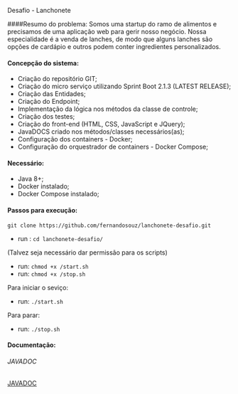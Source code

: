 
Desafio - Lanchonete

####Resumo do problema:
Somos uma startup do ramo de alimentos e precisamos de uma aplicação web para gerir nosso negócio. Nossa especialidade é a venda de lanches, de modo que alguns lanches são opções de cardápio e outros podem conter ingredientes personalizados.

#### Concepção do sistema:
* Criação do repositório GIT;
* Criação do micro serviço utilizando Sprint Boot 2.1.3 (LATEST RELEASE);
* Criação das Entidades;
* Criação do Endpoint;
* Implementação da lógica nos métodos da classe de controle;
* Criação dos testes;
* Criação do front-end (HTML, CSS, JavaScript e JQuery);
* JavaDOCS criado nos métodos/classes necessários(as);
* Configuração dos containers - Docker;
* Configuração do orquestrador de containers - Docker Compose;

#### Necessário:
* Java 8+;
* Docker instalado;
* Docker Compose instalado;

#### Passos para execução:
`git clone https://github.com/fernandosouz/lanchonete-desafio.git`

* run : `cd lanchonete-desafio/`

(Talvez seja necessário dar permissão para os scripts) 
* run: `chmod +x /start.sh`
* run: `chmod +x /stop.sh`

Para iniciar o seviço:
* run: `./start.sh`

Para parar:
* run: `./stop.sh`

#### Documentação:
###### JAVADOC
[JAVADOC](https://joseslneto.github.io/logistics_center/)
